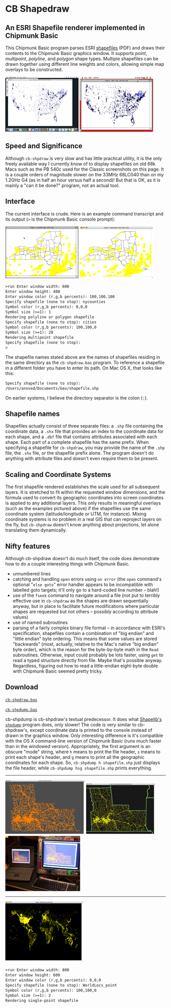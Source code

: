 # CB Shapedraw

## An ESRI Shapefile renderer implemented in Chipmunk Basic

This Chipmunk Basic program parses ESRI [shapefiles](http://www.esri.com/library/whitepapers/pdfs/shapefile.pdf) (PDF) and draws their contents to the Chipmunk Basic graphics window. It supports *point*, *multipoint*, *polyline*, and *polygon* shape types. Multiple shapefiles can be drawn together using different line weights and colors, allowing simple map overlays to be constructed.

[![xcityco](xcityco_small.png)](xcityco.png) [![7cityco](7cityco_small.png)](7cityco.png)

## Speed and Significance

Although `cb-shpdraw` is very slow and has little practical utility, it is the only freely available way I currently know of to display shapefiles on old 68k Macs such as the PB 540c used for the Classic screenshots on this page. It is a couple orders of magnitude slower on the 33MHz 68LC040 than on my 1.2GHz G4 (as in half an hour versus half a second)! But that is OK, as it is mainly a "can it be done?" program, not an actual tool.

## Interface

The current interface is crude. Here is an example command transcript and its output (`>` is the Chipmunk Basic console prompt):

[![7cocity](7cocity_small.png)](7cocity.png) [![xcocity](xcocity_small.png)](xcocity.png)

	>run Enter window width: 600
	Enter window height: 400
	Enter window color (r,g,b percents): 100,100,100
	Specify shapefile (none to stop): nycounties
	Symbol color (r,g,b percents): 0,0,0
	Symbol size (>=1): 1
	Rendering polyline or polygon shapefile
	Specify shapefile (none to stop): cities
	Symbol color (r,g,b percents): 100,100,0
	Symbol size (>=1): 20
	Rendering multipoint shapefile
	Specify shapefile (none to stop):
	> 

The shapefile names stated above are the names of shapefiles residing in the same directory as the `cb-shpdraw.bas` program. To reference a shapefile in a different folder you have to enter its path. On Mac OS X, that looks like this:

	Specify shapefile (none to stop): /Users/anoved/Documents/Geo/shapefile.shp 

On earlier systems, I believe the directory separator is the colon (`:`).

## Shapefile names

Shapefiles actually consist of three separate files: a `.shp` file containing the coordinate data, a `.shx` file that provides an index to the coordinate data for each shape, and a `.dbf` file that contains attributes associated with each shape. Each part of a complete shapefile has the same prefix. When specifying a shapefile for `cb-shpdraw`, you may provide the name of the `.shp` file, the `.shx` file, or the shapefile prefix alone. The program doesn't do anything with attribute files and doesn't even require them to be present.

## Scaling and Coordinate Systems

The first shapefile rendered establishes the scale used for all subsequent layers. It is stretched to fit within the requested window dimensions, and the formula used to convert its geographic coordinates into screen coordinates is applied to any additional layers. This only results in meaningful overlays (such as the examples pictured above) if the shapefiles use the same coordinate system (latitude/longitude or UTM, for instance). Mixing coordinate systems is no problem in a real GIS that can reproject layers on the fly, but `cb-shpdraw` doesn't know anything about projections, let alone translating them dynamically.

## Nifty features

Although cb-shpdraw doesn't do much itself, the code does demonstrate how to do a couple interesting things with Chipmunk Basic.

- unnumbered lines
- catching and handling `open` errors using `on error` (the `open` command's optional "`else goto`" error handler appears to be incompatible with labelled goto targets; it'll only go to a hard-coded line number – blah!)
- use of the `fseek` command to navigate around a file (not put to terribly effective use in `cb-shpdraw` as the shapes are drawn sequentially anyway, but in place to facilitate future modifications where particular shapes are requested but not others – possibly according to attribute values)
- use of named subroutines
- parsing of a fairly complex binary file format – in accordance with ESRI's specification, shapefiles contain a combination of "big endian" and "little endian" byte ordering. This means that some values are stored "backwards" (most, actually, relative to the Mac's native "big endian" byte order), which is the reason for the byte-by-byte math in the `Read` subroutines. Otherwise, input could probably be lots faster, using `get` to read a typed structure directly from file. Maybe that's possible anyway. Regardless, figuring out how to read a little-endian eight-byte double with Chipmunk Basic seemed pretty tricky.

## Download

[`cb-shpdraw.bas`](cb-shpdraw.bas)

[`cb-shpdump.bas`](cb-shpdump.bas)

cb-shpdump is cb-shpdraw's textual predecessor. It does what [Shapelib's](http://shapelib.maptools.org/) [`shpdump`](http://shapelib.maptools.org/shapelib-tools.html#shpdump) program does, only slower! The code is very similar to cb-shpdraw's, except coordinate data is printed to the console instead of drawn in the graphics window. Only interesting difference is it's compatible with the OS X command-line version of Chipmunk Basic (runs much faster than in the windowed version). Appropriately, the first argument is an obscure "mode" string, where `h` means to print the file header, `s` means to print each shape's header, and `g` means to print all the geographic coordinates for each shape. So, `cb-shpdump h shapefile.shp` just displays the file header, while `cb-shpdump hsg shapefile.shp` prints everything.

---

![xbcroads](xbcroads_small.png) ![bcroads2](bcroads2_small.png) ![bcboth](bcboth_small.jpg)

---

[![worldcities](worldcities_small.png)](worldcities.png)

	>run Enter window width: 800
	Enter window height: 600
	Enter window color (r,g,b percents): 0,0,0
	Specify shapefile (none to stop): WorldLocs_point
	Symbol color (r,g,b percents): 100,100,0
	Symbol size (>=1): 2
	Rendering single-point shapefile
